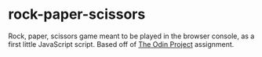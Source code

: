 # rock-paper-scissors

Rock, paper, scissors game meant to be played in the browser console, as a first little JavaScript script.
Based off of [The Odin Project](https://www.theodinproject.com/lessons/foundations-rock-paper-scissors) assignment.